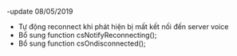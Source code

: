 -update 08/05/2019
  + Tự động reconnect khi phát hiện bị mất kết nối đến server voice
  + Bổ sung function csNotifyReconnecting();
  + Bổ sung function csOndisconnected();
